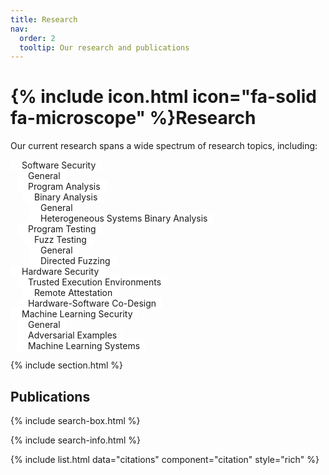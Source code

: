 ```yaml
---
title: Research
nav:
  order: 2
  tooltip: Our research and publications
---
```


<!---
---
title: Publications
nav:
  order: 2
  tooltip: Published works
---
-->

# {% include icon.html icon="fa-solid fa-microscope" %}Research
<!---
# {% include icon.html icon="fa-solid fa-microscope" %}Publications
Lorem ipsum dolor sit amet, consectetur adipiscing elit, sed do eiusmod tempor incididunt ut labore et dolore magna aliqua.
Ut enim ad minim veniam, quis nostrud exercitation ullamco laboris nisi ut aliquip ex ea commodo consequat.
-->

Our current research spans a wide spectrum of research topics, including:

<!---
- Software Security
  - General
  - Program Analysis
    - Binary Analysis
      - General
      - Heterogeneous Systems Binary Analysis
  - Program Testing
    - Fuzz Testing
      - General
      - Directed Fuzzing
- Hardware Security
  - Trusted Execution Environments
    - Remote Attestation
  - Hardware-Software Co-Design
- Machine Learning Security
  - General
  - Adversarial Examples
  - Machine Learning Systems
-->



<!---
<ul>
  <li style="color: #092312;">Software Security
    <ul>
      <li style="color: #0d351b;"><i class="fas fa-folder"></i>General</li>
      <li style="color: #0d351b;">Program Analysis
        <ul>
          <li style="color: #0d351b;">Binary Analysis
            <ul>
              <li style="color: #0d351b;">General</li>
              <li style="color: #0d351b;">Heterogeneous Systems Binary Analysis</li>
            </ul>
          </li>
        </ul>
      </li>
    </ul>
    <ul>
      <li style="color: #0d351b;">Program Testing
        <ul>
          <li style="color: #0d351b;">Fuzz Testing
            <ul>
              <li style="color: #0d351b;">General</li>
              <li style="color: #0d351b;">Directed Fuzzing</li>
            </ul>
          </li>
        </ul>
      </li>
    </ul>
  </li>
  <li style="color: #092312;">Hardware Security
    <ul>
      <li style="color: #0d351b;">Trusted Execution Environments
        <ul>
          <li style="color: #0d351b;">Remote Attestation</li>
        </ul>
      </li>
      <li style="color: #0d351b;">Hardware-Software Co-Designs</li>
    </ul>
  </li>
  <li style="color: #092312;">Machine Learning Security
    <ul>
      <li style="color: #0d351b;">General</li>
      <li style="color: #0d351b;">Adversarial Examples</li>
      <li style="color: #0d351b;">Machine Learning Systems</li>
    </ul>
  </li>
</ul>
-->






<ul style="list-style-type: none; padding: 0;">
  <li>
    <span style="display: inline-block; padding: 0px 10px; background-color: white; transition: all 0.3s ease;"
      onmouseover="this.style.backgroundColor='#0D351B'; 
            this.style.color='white'; 
            this.style.transform='translateX(10px)';
            this.style.cursor='pointer';"
      onmouseout="this.style.backgroundColor='white';
             this.style.color='#0D351B';
             this.style.transform='translateX(0)';"><i class="fa fa-microscope" style="margin-right: 8px"></i>Software Security</span>
    <ul style="list-style-type: none; padding-left: 10px;">
      <li>
        <span style="display: inline-block; padding: 0px 10px; background-color: white; transition: all 0.3s ease;"
          onmouseover="this.style.backgroundColor='#0D351B'; 
                this.style.color='white'; 
                this.style.transform='translateX(10px)';
                this.style.cursor='pointer';"
          onmouseout="this.style.backgroundColor='white';
                 this.style.color='#0D351B';
                 this.style.transform='translateX(0)';"><i class="fa fa-microscope" style="margin-right: 8px"></i>General</span>
      </li>
      <li>
        <span style="display: inline-block; padding: 0px 10px; background-color: white; transition: all 0.3s ease;"
          onmouseover="this.style.backgroundColor='#0D351B'; 
                this.style.color='white'; 
                this.style.transform='translateX(10px)';
                this.style.cursor='pointer';"
          onmouseout="this.style.backgroundColor='white';
                 this.style.color='#0D351B';
                 this.style.transform='translateX(0)';"><i class="fa fa-microscope" style="margin-right: 8px"></i>Program Analysis</span>
        <ul style="list-style-type: none; padding-left: 10px;">
          <li>
            <span style="display: inline-block; padding: 0px 10px; background-color: white; transition: all 0.3s ease;"
              onmouseover="this.style.backgroundColor='#0D351B'; 
                    this.style.color='white'; 
                    this.style.transform='translateX(10px)';
                    this.style.cursor='pointer';"
              onmouseout="this.style.backgroundColor='white';
                     this.style.color='#0D351B';
                     this.style.transform='translateX(0)';"><i class="fa fa-microscope" style="margin-right: 8px"></i>Binary Analysis</span>
            <ul style="list-style-type: none; padding-left: 10px;">
              <li>
                <span style="display: inline-block; padding: 0px 10px; background-color: white; transition: all 0.3s ease;"
                  onmouseover="this.style.backgroundColor='#0D351B'; 
                        this.style.color='white'; 
                        this.style.transform='translateX(10px)';
                        this.style.cursor='pointer';"
                  onmouseout="this.style.backgroundColor='white';
                         this.style.color='#0D351B';
                         this.style.transform='translateX(0)';"><i class="fa fa-microscope" style="margin-right: 8px"></i>General</span>
              </li>
              <li>
                <span style="display: inline-block; padding: 0px 10px; background-color: white; transition: all 0.3s ease;"
                  onmouseover="this.style.backgroundColor='#0D351B'; 
                        this.style.color='white'; 
                        this.style.transform='translateX(10px)';
                        this.style.cursor='pointer';"
                  onmouseout="this.style.backgroundColor='white';
                         this.style.color='#0D351B';
                         this.style.transform='translateX(0)';"><i class="fa fa-microscope" style="margin-right: 8px"></i>Heterogeneous Systems Binary Analysis</span>
              </li>
            </ul>
          </li>
        </ul>
      </li>
      <li>
        <span style="display: inline-block; padding: 0px 10px; background-color: white; transition: all 0.3s ease;"
          onmouseover="this.style.backgroundColor='#0D351B'; 
                this.style.color='white'; 
                this.style.transform='translateX(10px)';
                this.style.cursor='pointer';"
          onmouseout="this.style.backgroundColor='white';
                 this.style.color='#0D351B';
                 this.style.transform='translateX(0)';"><i class="fa fa-microscope" style="margin-right: 8px"></i>Program Testing</span>
        <ul style="list-style-type: none; padding-left: 10px;">
          <li>
            <span style="display: inline-block; padding: 0px 10px; background-color: white; transition: all 0.3s ease;"
              onmouseover="this.style.backgroundColor='#0D351B'; 
                    this.style.color='white'; 
                    this.style.transform='translateX(10px)';
                    this.style.cursor='pointer';"
              onmouseout="this.style.backgroundColor='white';
                     this.style.color='#0D351B';
                     this.style.transform='translateX(0)';"><i class="fa fa-microscope" style="margin-right: 8px"></i>Fuzz Testing</span>
            <ul style="list-style-type: none; padding-left: 10px;">
              <li>
                <span style="display: inline-block; padding: 0px 10px; background-color: white; transition: all 0.3s ease;"
                  onmouseover="this.style.backgroundColor='#0D351B'; 
                        this.style.color='white'; 
                        this.style.transform='translateX(10px)';
                        this.style.cursor='pointer';"
                  onmouseout="this.style.backgroundColor='white';
                         this.style.color='#0D351B';
                         this.style.transform='translateX(0)';"><i class="fa fa-microscope" style="margin-right: 8px"></i>General</span>
              </li>
              <li>
                <span style="display: inline-block; padding: 0px 10px; background-color: white; transition: all 0.3s ease;"
                  onmouseover="this.style.backgroundColor='#0D351B'; 
                        this.style.color='white'; 
                        this.style.transform='translateX(10px)';
                        this.style.cursor='pointer';"
                  onmouseout="this.style.backgroundColor='white';
                         this.style.color='#0D351B';
                         this.style.transform='translateX(0)';"><i class="fa fa-microscope" style="margin-right: 8px"></i>Directed Fuzzing</span>
              </li>
            </ul>
          </li>
        </ul>
      </li>
    </ul>
  </li>
  <li>
    <span style="display: inline-block; padding: 0px 10px; background-color: white; transition: all 0.3s ease;"
      onmouseover="this.style.backgroundColor='#0D351B'; 
            this.style.color='white'; 
            this.style.transform='translateX(10px)';
            this.style.cursor='pointer';"
      onmouseout="this.style.backgroundColor='white';
             this.style.color='#0D351B';
             this.style.transform='translateX(0)';"><i class="fa fa-microscope" style="margin-right: 8px"></i>Hardware Security</span>
    <ul style="list-style-type: none; padding-left: 10px;">
      <li>
        <span style="display: inline-block; padding: 0px 10px; background-color: white; transition: all 0.3s ease;"
          onmouseover="this.style.backgroundColor='#0D351B'; 
                this.style.color='white'; 
                this.style.transform='translateX(10px)';
                this.style.cursor='pointer';"
          onmouseout="this.style.backgroundColor='white';
                 this.style.color='#0D351B';
                 this.style.transform='translateX(0)';"><i class="fa fa-microscope" style="margin-right: 8px"></i>Trusted Execution Environments</span>
        <ul style="list-style-type: none; padding-left: 10px;">
          <li>
            <span style="display: inline-block; padding: 0px 10px; background-color: white; transition: all 0.3s ease;"
              onmouseover="this.style.backgroundColor='#0D351B'; 
                    this.style.color='white'; 
                    this.style.transform='translateX(10px)';
                    this.style.cursor='pointer';"
              onmouseout="this.style.backgroundColor='white';
                     this.style.color='#0D351B';
                     this.style.transform='translateX(0)';"><i class="fa fa-microscope" style="margin-right: 8px"></i>Remote Attestation</span>
          </li>
        </ul>
      </li>
      <li>
        <span style="display: inline-block; padding: 0px 10px; background-color: white; transition: all 0.3s ease;"
          onmouseover="this.style.backgroundColor='#0D351B'; 
                this.style.color='white'; 
                this.style.transform='translateX(10px)';
                this.style.cursor='pointer';"
          onmouseout="this.style.backgroundColor='white';
                 this.style.color='#0D351B';
                 this.style.transform='translateX(0)';"><i class="fa fa-microscope" style="margin-right: 8px"></i>Hardware-Software Co-Design</span>
      </li>
    </ul>
  </li>
  <li>
    <span style="display: inline-block; padding: 0px 10px; background-color: white; transition: all 0.3s ease;"
      onmouseover="this.style.backgroundColor='#0D351B'; 
            this.style.color='white'; 
            this.style.transform='translateX(10px)';
            this.style.cursor='pointer';"
      onmouseout="this.style.backgroundColor='white';
             this.style.color='#0D351B';
             this.style.transform='translateX(0)';"><i class="fa fa-microscope" style="margin-right: 8px"></i>Machine Learning Security</span>
    <ul style="list-style-type: none; padding-left: 10px;">
      <li>
        <span style="display: inline-block; padding: 0px 10px; background-color: white; transition: all 0.3s ease;"
          onmouseover="this.style.backgroundColor='#0D351B'; 
                this.style.color='white'; 
                this.style.transform='translateX(10px)';
                this.style.cursor='pointer';"
          onmouseout="this.style.backgroundColor='white';
                 this.style.color='#0D351B';
                 this.style.transform='translateX(0)';"><i class="fa fa-microscope" style="margin-right: 8px"></i>General</span>
      </li>
      <li>
        <span style="display: inline-block; padding: 0px 10px; background-color: white; transition: all 0.3s ease;"
          onmouseover="this.style.backgroundColor='#0D351B'; 
                this.style.color='white'; 
                this.style.transform='translateX(10px)';
                this.style.cursor='pointer';"
          onmouseout="this.style.backgroundColor='white';
                 this.style.color='#0D351B';
                 this.style.transform='translateX(0)';"><i class="fa fa-microscope" style="margin-right: 8px"></i>Adversarial Examples</span>
      </li>
      <li>
        <span style="display: inline-block; padding: 0px 10px; background-color: white; transition: all 0.3s ease;"
          onmouseover="this.style.backgroundColor='#0D351B'; 
                this.style.color='white'; 
                this.style.transform='translateX(10px)';
                this.style.cursor='pointer';"
          onmouseout="this.style.backgroundColor='white';
                 this.style.color='#0D351B';
                 this.style.transform='translateX(0)';"><i class="fa fa-microscope" style="margin-right: 8px"></i>Machine Learning Systems</span>
      </li>
    </ul>
  </li>
</ul>












{% include section.html %}


<!---
## All
-->

## Publications

{% include search-box.html %}

{% include search-info.html %}

{% include list.html data="citations" component="citation" style="rich" %}
